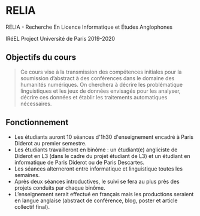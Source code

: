 # RELIA
RELIA - Recherche En Licence Informatique et Études Anglophones

IRéEL Project Université de Paris 2019-2020


## Objectifs du cours
> Ce cours vise à la transmission des compétences initiales pour la soumission d’abstract à des conférences dans le domaine des humanités numériques. On cherchera à décrire les problématique linguistiques et les jeux de données envisagés pour les analyser, décrire ces données et établir les traitements automatiques nécessaires.

## Fonctionnement
- Les étudiants auront 10 séances d'1h30 d'enseignement encadré à Paris Diderot au premier semestre.
- Les étudiants travailleront en binôme : un étudiant(e) angliciste de Diderot en L3 (dans le cadre du projet étudiant de L3) et un étudiant en informatique de Paris Diderot ou de Paris Descartes.
- Les séances alterneront entre informatique et linguistique toutes les semaines.
- Après deux séances introductives, le suivi se fera au plus près des                                                                                           projets conduits par chaque binôme.
- L’enseignement serait effectué en français mais les productions seraient en langue anglaise (abstract de conférence, blog, poster et article collectif final).
